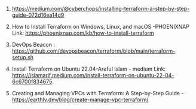 1. https://medium.com/@cyberchops/installing-terraform-a-step-by-step-guide-072d16ea14d9

2. How to Install Terraform on Windows, Linux, and macOS -PHOENIXNAP
     Link: https://phoenixnap.com/kb/how-to-install-terraform

3. DevOps Beacon : https://github.com/devopsbeacon/terraform/blob/main/terraform-setup.sh

4. Install Terraform on Ubuntu 22.04-Areful Islam - medium
    Link: https://islamarif.medium.com/install-terraform-on-ubuntu-22-04-6c6700f834675.
5. Creating and Managing VPCs with Terraform: A Step-by-Step Guide - https://earthly.dev/blog/create-manage-vpc-terraform/


